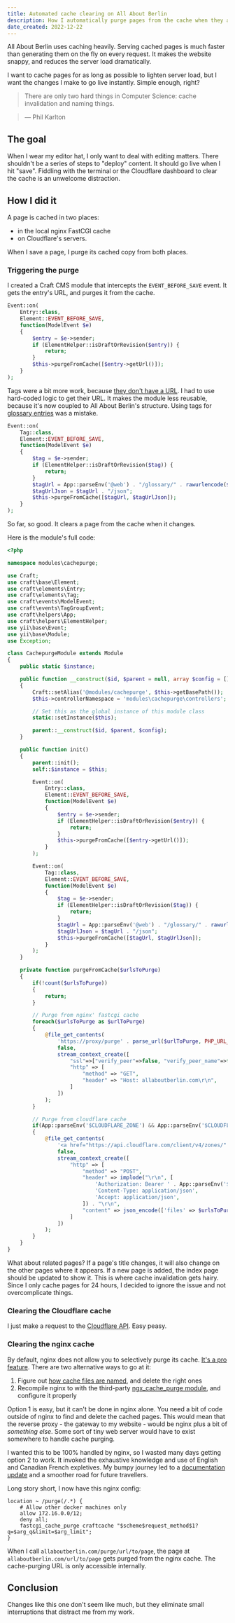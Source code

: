 ```yaml
---
title: Automated cache clearing on All About Berlin
description: How I automatically purge pages from the cache when they are saved.
date_created: 2022-12-22
---
```


All About Berlin uses caching heavily. Serving cached pages is much faster than generating them on the fly on every request. It makes the website snappy, and reduces the server load dramatically.

I want to cache pages for as long as possible to lighten server load, but I want the changes I make to go live instantly. Simple enough, right?

> There are only two hard things in Computer Science: cache invalidation and naming things.

> — Phil Karlton

## The goal

When I wear my editor hat, I only want to deal with editing matters. There shouldn't be a series of steps to "deploy" content. It should go live when I hit "save". Fiddling with the terminal or the Cloudflare dashboard to clear the cache is an unwelcome distraction.

## How I did it

A page is cached in two places:

- in the local nginx FastCGI cache
- on Cloudflare's servers.

When I save a page, I purge its cached copy from both places.

### Triggering the purge

I created a Craft CMS module that intercepts the `EVENT_BEFORE_SAVE` event. It gets the entry's URL, and purges it from the cache.

```php
Event::on(
    Entry::class, 
    Element::EVENT_BEFORE_SAVE,
    function(ModelEvent $e)
    {
        $entry = $e->sender;
        if (ElementHelper::isDraftOrRevision($entry)) {
            return;
        }
        $this->purgeFromCache([$entry->getUrl()]);
    }
);
```

Tags were a bit more work, because [they don't have a URL](https://craftcms.com/knowledge-base/assigning-urls-to-tags). I had to use hard-coded logic to get their URL. It makes the module less reusable, because it's now coupled to All About Berlin's structure. Using tags for [glossary entries](https://allaboutberlin.com/glossary) was a mistake.

```php
Event::on(
    Tag::class,
    Element::EVENT_BEFORE_SAVE,
    function(ModelEvent $e)
    {
        $tag = $e->sender;
        if (ElementHelper::isDraftOrRevision($tag)) {
            return;
        }
        $tagUrl = App::parseEnv('@web') . "/glossary/" . rawurlencode($tag->title);
        $tagUrlJson = $tagUrl . "/json";
        $this->purgeFromCache([$tagUrl, $tagUrlJson]);
    }
);
```

So far, so good. It clears a page from the cache when it changes.

Here is the module's full code:

```php
<?php

namespace modules\cachepurge;

use Craft;
use craft\base\Element;
use craft\elements\Entry;
use craft\elements\Tag;
use craft\events\ModelEvent;
use craft\events\TagGroupEvent;
use craft\helpers\App;
use craft\helpers\ElementHelper;
use yii\base\Event;
use yii\base\Module;
use Exception;

class CachepurgeModule extends Module
{
    public static $instance;

    public function __construct($id, $parent = null, array $config = [])
    {
        Craft::setAlias('@modules/cachepurge', $this->getBasePath());
        $this->controllerNamespace = 'modules\cachepurge\controllers';

        // Set this as the global instance of this module class
        static::setInstance($this);

        parent::__construct($id, $parent, $config);
    }

    public function init()
    {
        parent::init();
        self::$instance = $this;

        Event::on(
            Entry::class, 
            Element::EVENT_BEFORE_SAVE,
            function(ModelEvent $e)
            {
                $entry = $e->sender;
                if (ElementHelper::isDraftOrRevision($entry)) {
                    return;
                }
                $this->purgeFromCache([$entry->getUrl()]);
            }
        );

        Event::on(
            Tag::class,
            Element::EVENT_BEFORE_SAVE,
            function(ModelEvent $e)
            {
                $tag = $e->sender;
                if (ElementHelper::isDraftOrRevision($tag)) {
                    return;
                }
                $tagUrl = App::parseEnv('@web') . "/glossary/" . rawurlencode($tag->title);
                $tagUrlJson = $tagUrl . "/json";
                $this->purgeFromCache([$tagUrl, $tagUrlJson]);
            }
        );
    }

    private function purgeFromCache($urlsToPurge)
    {
        if(!count($urlsToPurge))
        {
            return;
        }

        // Purge from nginx' fastcgi cache
        foreach($urlsToPurge as $urlToPurge)
        {
            @file_get_contents(
                'https://proxy/purge' . parse_url($urlToPurge, PHP_URL_PATH),
                false,
                stream_context_create([
                    "ssl"=>["verify_peer"=>false, "verify_peer_name"=>false],
                    "http" => [
                        "method" => "GET",
                        "header" => "Host: allaboutberlin.com\r\n",
                    ]
                ])
            );
        }

        // Purge from cloudflare cache
        if(App::parseEnv('$CLOUDFLARE_ZONE') && App::parseEnv('$CLOUDFLARE_API_KEY'))
        {
            @file_get_contents(
                '<a href="https://api.cloudflare.com/client/v4/zones/" class="redactor-autoparser-object">https://api.cloudflare.com/cli...</a>' . App::parseEnv('$CLOUDFLARE_ZONE') . '/purge_cache',
                false,
                stream_context_create([
                    "http" => [
                        "method" => "POST",
                        "header" => implode("\r\n", [
                            'Authorization: Bearer ' . App::parseEnv('$CLOUDFLARE_API_KEY'),
                            'Content-Type: application/json',
                            'Accept: application/json',
                        ]) . "\r\n",
                        "content" => json_encode(['files' => $urlsToPurge]),
                    ]
                ])
            );
        }
    }
}
```

What about related pages? If a page's title changes, it will also change on the other pages where it appears. If a new page is added, the index page should be updated to show it. This is where cache invalidation gets hairy. Since I only cache pages for 24 hours, I decided to ignore the issue and not overcomplicate things.

### Clearing the Cloudflare cache

I just make a request to the [Cloudflare API](https://api.cloudflare.com/#zone-purge-files-by-url). Easy peasy.

### Clearing the nginx cache

By default, nginx does not allow you to selectively purge its cache. [It's a pro feature](https://www.nginx.com/faq/does-nginx-plus-support-cache-invalidationcache-purge/). There are two alternative ways to go at it:

1. Figure out [how cache files are named](https://devdocs.io/nginx/http/ngx_http_proxy_module#proxy_cache_path), and delete the right ones
2. Recompile nginx to with the third-party [ngx_cache_purge module](https://github.com/nginx-modules/ngx_cache_purge), and configure it properly

Option 1 is easy, but it can't be done in nginx alone. You need a bit of code outside of nginx to find and delete the cached pages. This would mean that the reverse proxy - the gateway to my website - would be nginx plus a bit of *something else*. Some sort of tiny web server would have to exist somewhere to handle cache purging.

I wanted this to be 100% handled by nginx, so I wasted many days getting option 2 to work. It invoked the exhaustive knowledge and use of English and Canadian French expletives. My bumpy journey led to a [documentation update](https://github.com/nginxinc/docker-nginx/issues/511) and a smoother road for future travellers.

Long story short, I now have this nginx config:

```
location ~ /purge(/.*) {
    # Allow other docker machines only
    allow 172.16.0.0/12;
    deny all;
    fastcgi_cache_purge craftcache "$scheme$request_method$1?q=$arg_q&limit=$arg_limit";
}
```

When I call `allaboutberlin.com/purge/url/to/page`, the page at `allaboutberlin.com/url/to/page` gets purged from the nginx cache. The cache-purging URL is only accessible internally.

## Conclusion

Changes like this one don't seem like much, but they eliminate small interruptions that distract me from my work.


